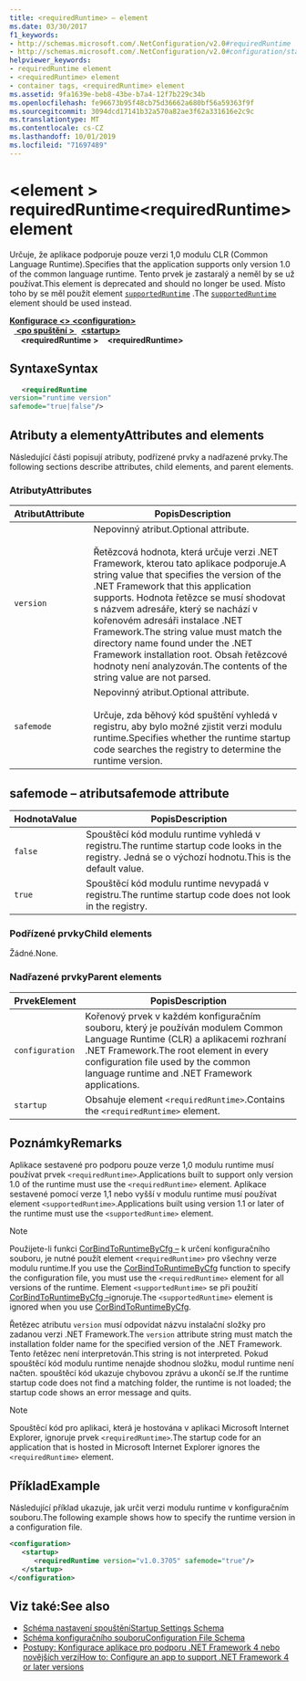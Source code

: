 ```yaml
---
title: <requiredRuntime> – element
ms.date: 03/30/2017
f1_keywords:
- http://schemas.microsoft.com/.NetConfiguration/v2.0#requiredRuntime
- http://schemas.microsoft.com/.NetConfiguration/v2.0#configuration/startup/requiredRuntime
helpviewer_keywords:
- requiredRuntime element
- <requiredRuntime> element
- container tags, <requiredRuntime> element
ms.assetid: 9fa1639e-beb8-43be-b7a4-12f7b229c34b
ms.openlocfilehash: fe96673b95f48cb75d36662a680bf56a59363f9f
ms.sourcegitcommit: 3094dcd17141b32a570a82ae3f62a331616e2c9c
ms.translationtype: MT
ms.contentlocale: cs-CZ
ms.lasthandoff: 10/01/2019
ms.locfileid: "71697489"
---
```

# <a name="requiredruntime-element"></a><span data-ttu-id="0639d-102">\<element > requiredRuntime</span><span class="sxs-lookup"><span data-stu-id="0639d-102">\<requiredRuntime> element</span></span>

<span data-ttu-id="0639d-103">Určuje, že aplikace podporuje pouze verzi 1,0 modulu CLR (Common Language Runtime).</span><span class="sxs-lookup"><span data-stu-id="0639d-103">Specifies that the application supports only version 1.0 of the common language runtime.</span></span> <span data-ttu-id="0639d-104">Tento prvek je zastaralý a neměl by se už používat.</span><span class="sxs-lookup"><span data-stu-id="0639d-104">This element is deprecated and should no longer be used.</span></span> <span data-ttu-id="0639d-105">Místo toho by se měl použít element [`supportedRuntime`](supportedruntime-element.md) .</span><span class="sxs-lookup"><span data-stu-id="0639d-105">The [`supportedRuntime`](supportedruntime-element.md) element should be used instead.</span></span>

[<span data-ttu-id="0639d-106">**Konfigurace \<>** </span><span class="sxs-lookup"><span data-stu-id="0639d-106">**\<configuration>**</span></span>](../configuration-element.md)  
<span data-ttu-id="0639d-107">&nbsp;&nbsp;[ **\<po spuštění >** ](startup-element.md)</span><span class="sxs-lookup"><span data-stu-id="0639d-107">&nbsp;&nbsp;[**\<startup>**](startup-element.md)</span></span>  
<span data-ttu-id="0639d-108">&nbsp;&nbsp;&nbsp;&nbsp; **\<requiredRuntime >**</span><span class="sxs-lookup"><span data-stu-id="0639d-108">&nbsp;&nbsp;&nbsp;&nbsp;**\<requiredRuntime>**</span></span>  

## <a name="syntax"></a><span data-ttu-id="0639d-109">Syntaxe</span><span class="sxs-lookup"><span data-stu-id="0639d-109">Syntax</span></span>

```xml
   <requiredRuntime  
version="runtime version"
safemode="true|false"/>
```

## <a name="attributes-and-elements"></a><span data-ttu-id="0639d-110">Atributy a elementy</span><span class="sxs-lookup"><span data-stu-id="0639d-110">Attributes and elements</span></span>

<span data-ttu-id="0639d-111">Následující části popisují atributy, podřízené prvky a nadřazené prvky.</span><span class="sxs-lookup"><span data-stu-id="0639d-111">The following sections describe attributes, child elements, and parent elements.</span></span>

### <a name="attributes"></a><span data-ttu-id="0639d-112">Atributy</span><span class="sxs-lookup"><span data-stu-id="0639d-112">Attributes</span></span>

|<span data-ttu-id="0639d-113">Atribut</span><span class="sxs-lookup"><span data-stu-id="0639d-113">Attribute</span></span>|<span data-ttu-id="0639d-114">Popis</span><span class="sxs-lookup"><span data-stu-id="0639d-114">Description</span></span>|
|---------------|-----------------|
|`version`|<span data-ttu-id="0639d-115">Nepovinný atribut.</span><span class="sxs-lookup"><span data-stu-id="0639d-115">Optional attribute.</span></span><br /><br /> <span data-ttu-id="0639d-116">Řetězcová hodnota, která určuje verzi .NET Framework, kterou tato aplikace podporuje.</span><span class="sxs-lookup"><span data-stu-id="0639d-116">A string value that specifies the version of the .NET Framework that this application supports.</span></span> <span data-ttu-id="0639d-117">Hodnota řetězce se musí shodovat s názvem adresáře, který se nachází v kořenovém adresáři instalace .NET Framework.</span><span class="sxs-lookup"><span data-stu-id="0639d-117">The string value must match the directory name found under the .NET Framework installation root.</span></span> <span data-ttu-id="0639d-118">Obsah řetězcové hodnoty není analyzován.</span><span class="sxs-lookup"><span data-stu-id="0639d-118">The contents of the string value are not parsed.</span></span>|
|`safemode`|<span data-ttu-id="0639d-119">Nepovinný atribut.</span><span class="sxs-lookup"><span data-stu-id="0639d-119">Optional attribute.</span></span><br /><br /> <span data-ttu-id="0639d-120">Určuje, zda běhový kód spuštění vyhledá v registru, aby bylo možné zjistit verzi modulu runtime.</span><span class="sxs-lookup"><span data-stu-id="0639d-120">Specifies whether the runtime startup code searches the registry to determine the runtime version.</span></span>|

## <a name="safemode-attribute"></a><span data-ttu-id="0639d-121">safemode – atribut</span><span class="sxs-lookup"><span data-stu-id="0639d-121">safemode attribute</span></span>

|<span data-ttu-id="0639d-122">Hodnota</span><span class="sxs-lookup"><span data-stu-id="0639d-122">Value</span></span>|<span data-ttu-id="0639d-123">Popis</span><span class="sxs-lookup"><span data-stu-id="0639d-123">Description</span></span>|
|-----------|-----------------|
|`false`|<span data-ttu-id="0639d-124">Spouštěcí kód modulu runtime vyhledá v registru.</span><span class="sxs-lookup"><span data-stu-id="0639d-124">The runtime startup code looks in the registry.</span></span> <span data-ttu-id="0639d-125">Jedná se o výchozí hodnotu.</span><span class="sxs-lookup"><span data-stu-id="0639d-125">This is the default value.</span></span>|
|`true`|<span data-ttu-id="0639d-126">Spouštěcí kód modulu runtime nevypadá v registru.</span><span class="sxs-lookup"><span data-stu-id="0639d-126">The runtime startup code does not look in the registry.</span></span>|

### <a name="child-elements"></a><span data-ttu-id="0639d-127">Podřízené prvky</span><span class="sxs-lookup"><span data-stu-id="0639d-127">Child elements</span></span>

<span data-ttu-id="0639d-128">Žádné.</span><span class="sxs-lookup"><span data-stu-id="0639d-128">None.</span></span>

### <a name="parent-elements"></a><span data-ttu-id="0639d-129">Nadřazené prvky</span><span class="sxs-lookup"><span data-stu-id="0639d-129">Parent elements</span></span>

|<span data-ttu-id="0639d-130">Prvek</span><span class="sxs-lookup"><span data-stu-id="0639d-130">Element</span></span>|<span data-ttu-id="0639d-131">Popis</span><span class="sxs-lookup"><span data-stu-id="0639d-131">Description</span></span>|
|-------------|-----------------|
|`configuration`|<span data-ttu-id="0639d-132">Kořenový prvek v každém konfiguračním souboru, který je používán modulem Common Language Runtime (CLR) a aplikacemi rozhraní .NET Framework.</span><span class="sxs-lookup"><span data-stu-id="0639d-132">The root element in every configuration file used by the common language runtime and .NET Framework applications.</span></span>|
|`startup`|<span data-ttu-id="0639d-133">Obsahuje element `<requiredRuntime>`.</span><span class="sxs-lookup"><span data-stu-id="0639d-133">Contains the `<requiredRuntime>` element.</span></span>|

## <a name="remarks"></a><span data-ttu-id="0639d-134">Poznámky</span><span class="sxs-lookup"><span data-stu-id="0639d-134">Remarks</span></span>
 <span data-ttu-id="0639d-135">Aplikace sestavené pro podporu pouze verze 1,0 modulu runtime musí používat prvek `<requiredRuntime>`.</span><span class="sxs-lookup"><span data-stu-id="0639d-135">Applications built to support only version 1.0 of the runtime must use the `<requiredRuntime>` element.</span></span> <span data-ttu-id="0639d-136">Aplikace sestavené pomocí verze 1,1 nebo vyšší v modulu runtime musí používat element `<supportedRuntime>`.</span><span class="sxs-lookup"><span data-stu-id="0639d-136">Applications built using version 1.1 or later of the runtime must use the `<supportedRuntime>` element.</span></span>

> [!NOTE]
> <span data-ttu-id="0639d-137">Použijete-li funkci [CorBindToRuntimeByCfg –](../../../unmanaged-api/hosting/corbindtoruntimebycfg-function.md) k určení konfiguračního souboru, je nutné použít element `<requiredRuntime>` pro všechny verze modulu runtime.</span><span class="sxs-lookup"><span data-stu-id="0639d-137">If you use the [CorBindToRuntimeByCfg](../../../unmanaged-api/hosting/corbindtoruntimebycfg-function.md) function to specify the configuration file, you must use the `<requiredRuntime>` element for all versions of the runtime.</span></span> <span data-ttu-id="0639d-138">Element `<supportedRuntime>` se při použití [CorBindToRuntimeByCfg –](../../../unmanaged-api/hosting/corbindtoruntimebycfg-function.md)ignoruje.</span><span class="sxs-lookup"><span data-stu-id="0639d-138">The `<supportedRuntime>` element is ignored when you use [CorBindToRuntimeByCfg](../../../unmanaged-api/hosting/corbindtoruntimebycfg-function.md).</span></span>

 <span data-ttu-id="0639d-139">Řetězec atributu `version` musí odpovídat názvu instalační složky pro zadanou verzi .NET Framework.</span><span class="sxs-lookup"><span data-stu-id="0639d-139">The `version` attribute string must match the installation folder name for the specified version of the .NET Framework.</span></span> <span data-ttu-id="0639d-140">Tento řetězec není interpretován.</span><span class="sxs-lookup"><span data-stu-id="0639d-140">This string is not interpreted.</span></span> <span data-ttu-id="0639d-141">Pokud spouštěcí kód modulu runtime nenajde shodnou složku, modul runtime není načten. spouštěcí kód ukazuje chybovou zprávu a ukončí se.</span><span class="sxs-lookup"><span data-stu-id="0639d-141">If the runtime startup code does not find a matching folder, the runtime is not loaded; the startup code shows an error message and quits.</span></span>

> [!NOTE]
> <span data-ttu-id="0639d-142">Spouštěcí kód pro aplikaci, která je hostována v aplikaci Microsoft Internet Explorer, ignoruje prvek `<requiredRuntime>`.</span><span class="sxs-lookup"><span data-stu-id="0639d-142">The startup code for an application that is hosted in Microsoft Internet Explorer ignores the `<requiredRuntime>` element.</span></span>

## <a name="example"></a><span data-ttu-id="0639d-143">Příklad</span><span class="sxs-lookup"><span data-stu-id="0639d-143">Example</span></span>

<span data-ttu-id="0639d-144">Následující příklad ukazuje, jak určit verzi modulu runtime v konfiguračním souboru.</span><span class="sxs-lookup"><span data-stu-id="0639d-144">The following example shows how to specify the runtime version in a configuration file.</span></span>

```xml
<configuration>
   <startup>
      <requiredRuntime version="v1.0.3705" safemode="true"/>
   </startup>
</configuration>
```

## <a name="see-also"></a><span data-ttu-id="0639d-145">Viz také:</span><span class="sxs-lookup"><span data-stu-id="0639d-145">See also</span></span>

- [<span data-ttu-id="0639d-146">Schéma nastavení spouštění</span><span class="sxs-lookup"><span data-stu-id="0639d-146">Startup Settings Schema</span></span>](index.md)
- [<span data-ttu-id="0639d-147">Schéma konfiguračního souboru</span><span class="sxs-lookup"><span data-stu-id="0639d-147">Configuration File Schema</span></span>](../index.md)
- [<span data-ttu-id="0639d-148">Postupy: Konfigurace aplikace pro podporu .NET Framework 4 nebo novějších verzí</span><span class="sxs-lookup"><span data-stu-id="0639d-148">How to: Configure an app to support .NET Framework 4 or later versions</span></span>](../../../migration-guide/how-to-configure-an-app-to-support-net-framework-4-or-4-5.md)
